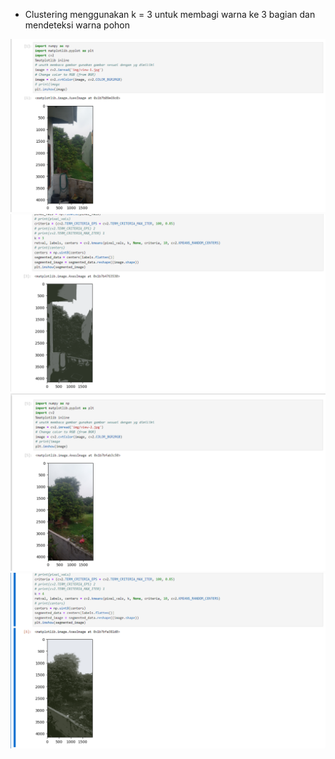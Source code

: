 - Clustering menggunakan k = 3 untuk membagi warna ke 3 bagian dan mendeteksi warna pohon

![view](../image/view-1.png)
![view](../image/view-2.png)
![view](../image/view-3.png)
![view](../image/view-4.png)
